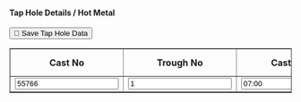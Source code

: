 <h4>Tap Hole Details / Hot Metal</h4>
<table id="tapHoleTable" border="1">
    <thead>
        <tr>
            <th>Cast No</th>
            <th>Trough No</th>
            <th>Cast Start</th>
            <th>Cast End</th>
            <th>Cutko</th>
            <th>Cast Duration</th>
            <th>Casting Rate</th>
            <th>TLC</th>
            <th>EM Weight</th>
            <!-- add more columns if needed -->
        </tr>
    </thead>
    <tbody>
        <tr>
            <td><input name="CastNo" value="55766" /></td>
            <td><input name="TroughNo" value="1" /></td>
            <td><input name="CastStart" value="07:00" /></td>
            <td><input name="CastEnd" value="09:40" /></td>
            <td><input name="Cutko" value="160" /></td>
            

<button onclick="saveTapHoleData()">💾 Save Tap Hole Data</button>

<script>
function saveTapHoleData() {
    var allData = [];

    // Loop through each row
    var rows = document.querySelectorAll("#tapHoleTable tbody tr");
    rows.forEach(function(row) {
        var inputs = row.querySelectorAll("input");
        var rowData = {};

        inputs.forEach(function(input) {
            var name = input.name;
            var value = input.value.trim();
            rowData[name] = value;
        });

        allData.push(rowData);
    });

    // Send to Controller
    $.ajax({
        url: '/CastHouse/SaveTapHoleBulk',
        type: 'POST',
        contentType: 'application/json',
        data: JSON.stringify(allData),
        success: function() {
            alert("✅ Data saved successfully!");
        },
        error: function() {
            alert("❌ Save failed!");
        }
    });
}
</script>

